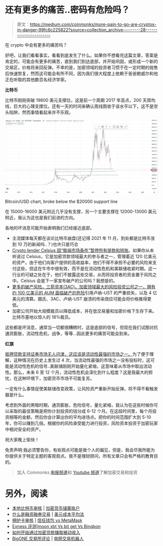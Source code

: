 # 还有更多的痛苦..密码有危险吗？

> 原文：<https://medium.com/coinmonks/more-pain-to-go-are-cryptos-in-danger-99fc6c225822?source=collection_archive---------28----------------------->

在 crypto 中会有更多的痛苦吗？

好吧，让我们看看事实，看看到底发生了什么。如果你不想看完这篇文章，答案是肯定的，可能会有更多的痛苦，直到我们到达底部，并开始巩固，或形成一个新的交易区，价格将来回反弹。不幸的是，加密领域的投资者习惯于在一定时期的抛售后快速恢复，然而这可能会有所不同，因为我们很大程度上依赖于爸爸鲍威尔和他正在听取的其他数百名经济学家。

**比特币**

比特币刚刚突破 19800 美元支撑位，这是前一个周期 2017 年高点，200 天周均线，巨大的心理支撑位。还有一天的时间来确认周线图收于该水平以下，这不是空头陷阱，然而事情看起来并不乐观。

![](img/c63482bb3311a9be459f49040c02c763.png)

Bitcoin/USD chart, broke below the $20000 support line

在 15000-16000 美元附近几乎没有支撑，另一个主要支撑在 12000-13000 美元附近，我认为这也是我们前进的方向。

各地的坏消息可能开始表明我们已经接近底部。

*   主流媒体每天都在谈论比特币崩盘(还记得 2021 年 11 月，到处都是比特币涨到 10 万的新闻吗..？)也许只是巧合
*   [Crypto lender Celsius 因“极端市场条件”暂停所有提款和转账](https://www.cnbc.com/2022/06/13/crypto-lender-celsius-pauses-withdrawals-bitcoin-slides.html)。如果你从未听说过 Celsius，它是加密贷款领域最大的参与者之一，管理着近 120 亿美元的资产。由于他们向客户提供的高收益率，他们不得不承担不必要的风险来支付这些，但这在牛市中很有效，而不是在流动性危机和美联储收紧时期。这一行业的可疑之处在于，他们不披露这些交易，从而将投资者的资金置于风险之中。Celsius 会是下一家宣布破产的公司吗？我想是的。
*   [更多的破产风险，三箭资本(3AC)，加密领域最大的风险投资公司之一，拥有约 100 亿美元的 AUM 面临破产的危险](https://www.coindesk.com/business/2022/06/17/three-arrows-capital-confirms-heavy-losses-from-lunas-collapse-exploring-potential-options-report/)引用卢纳-UST 的严重损失，以及 4 亿美元的清算。摄氏、3AC、卢纳-UST 崩溃的传染效应可能会将价格推得更低。
*   加密公司开始大规模裁员以降低成本，并在低交易量和加密价格下生存下来。比特币基地以惊人的 18%裁员。

这些都是坏消息，通常当一切都很糟糕时，这是底部的信号，但现在我们试图对抗通货膨胀，流动性危机，战争，等等…因此更多的痛苦可能会到来。

**红旗**

[抵押贷款支持证券市场无人问津，这应该是流动性最强的市场之一。](https://www.cherrycreekmortgage.com/lous-credit-news)为了便于理解，这种情况在历史上发生过 4 次，当流动性最强的市场之一没有投标时，这可能是流动性危机的信号..美联储刚刚开始量化紧缩，这意味着从市场中取出流动性。那么，未来 6 至 12 个月，流动性危机会深化到什么程度？这是我最大的担忧，在这种环境下，加密货币市场不可能复苏。

一定有什么事情促使美联储改变政策，让风险资产重新开始反弹。将不得不看触发器是什么。

考虑到外面的黑暗时期，通货膨胀，危险信号，量化紧缩，我认为在这些时候你可以采取的最佳策略是把你计划投资的钱分成 6-12 个月。在这段时间里，每个月投资相等的金额，然后你会计算出你的平均进场点。把你的时间范围扩大到 5-10 年，你可以赚到几倍。根据你的风险承受能力进行投资，风险资本投资于加密玩家中相对安全的资产。

祝大家晚上愉快！

免责声明:我必须警告你，有些观点可能是我个人的偏见，但是，我会尽我所能为你提供关于特定主题的客观观点。我不是理财顾问，所有文章只会有严格的教育目的。

> 加入 Coinmonks [电报频道](https://t.me/coincodecap)和 [Youtube 频道](https://www.youtube.com/c/coinmonks/videos)了解加密交易和投资

# 另外，阅读

*   [本地比特币审核](/coinmonks/localbitcoins-review-6cc001c6ed56) | [加密货币储蓄账户](https://coincodecap.com/cryptocurrency-savings-accounts)
*   [什么是融资融券交易](https://coincodecap.com/margin-trading) | [美元成本平均法](https://coincodecap.com/dca)
*   [拥护卡审核](https://coincodecap.com/uphold-card-review) | [信任钱包 vs MetaMask](https://coincodecap.com/trust-wallet-vs-metamask)
*   [Exness 评测](https://coincodecap.com/exness-review)|[moon xbt Vs bit get Vs Bingbon](https://coincodecap.com/bingbon-vs-bitget-vs-moonxbt)
*   [如何开始通过加密贷款赚取被动收入](https://coincodecap.com/passive-income-crypto-lending)
*   [BigONE 交易所评论](/coinmonks/bigone-exchange-review-64705d85a1d4) | [电网交易机器人](https://coincodecap.com/grid-trading)